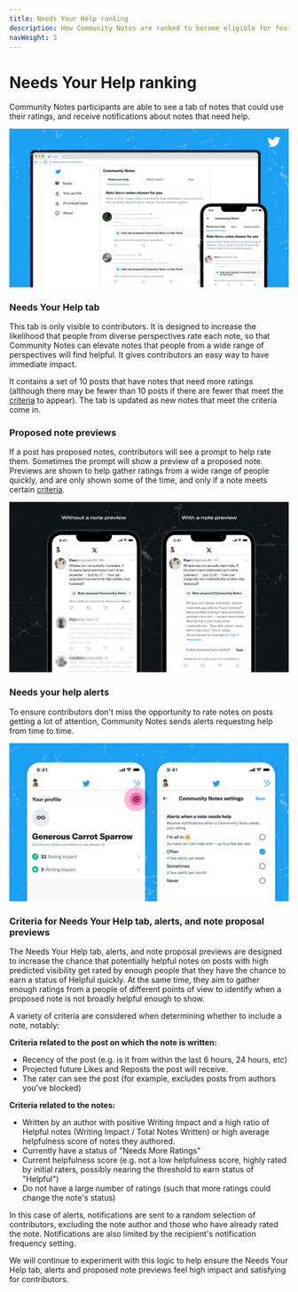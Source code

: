 ```yaml
---
title: Needs Your Help ranking
description: How Community Notes are ranked to become eligible for features and notifications
navWeight: 3
---
```

# Needs Your Help ranking

Community Notes participants are able to see a tab of notes that could use their ratings, and receive notifications about notes that need help.

![Community Notes home page, showing posts with notes to be rated](../images/home.png)

### Needs Your Help tab

This tab is only visible to contributors. It is designed to increase the likelihood that people from diverse perspectives rate each note, so that Community Notes can elevate notes that people from a wide range of perspectives will find helpful. It gives contributors an easy way to have immediate impact.

It contains a set of 10 posts that have notes that need more ratings (although there may be fewer than 10 posts if there are fewer that meet the [criteria](#criteria-for-needs-your-help-tab-alerts-and-note-proposal-previews) to appear). The tab is updated as new notes that meet the criteria come in.

### Proposed note previews

If a post has proposed notes, contributors will see a prompt to help rate them. Sometimes the prompt will show a preview of a proposed note. Previews are shown to help gather ratings from a wide range of people quickly, and are only shown some of the time, and only if a note meets certain [criteria](#criteria-for-needs-your-help-tab-alerts-and-note-proposal-previews).

![Graphic showing two screenshots of the X app. The one on the left shows the note proposal prompt without a note preview, and the one on the right shows the note proposal prompt with a preview of one proposed note](../images/proposed-note-previews.png)

### Needs your help alerts

To ensure contributors don't miss the opportunity to rate notes on posts getting a lot of attention, Community Notes sends alerts requesting help from time to time.

![One screenshot showing a Community Notes Contributor profile page, highlighting the settings button on the top right. Another screenshot showing the settings screen where contributors can edit their alert frequency](../images/alerts-settings.png)

### Criteria for Needs Your Help tab, alerts, and note proposal previews

The Needs Your Help tab, alerts, and note proposal previews are designed to increase the chance that potentially helpful notes on posts with high predicted visibility get rated by enough people that they have the chance to earn a status of Helpful quickly. At the same time, they aim to gather enough ratings from a people of different points of view to identify when a proposed note is not broadly helpful enough to show.

A variety of criteria are considered when determining whether to include a note, notably:

**Criteria related to the post on which the note is written:**

- Recency of the post (e.g. is it from within the last 6 hours, 24 hours, etc)
- Projected future Likes and Reposts the post will receive.
- The rater can see the post (for example, excludes posts from authors you've blocked)

**Criteria related to the notes:**

- Written by an author with positive Writing Impact and a high ratio of Helpful notes (Writing Impact / Total Notes Written) or high average helpfulness score of notes they authored.
- Currently have a status of "Needs More Ratings"
- Current helpfulness score (e.g. not a low helpfulness score, highly rated by initial raters, possibly nearing the threshold to earn status of "Helpful")
- Do not have a large number of ratings (such that more ratings could change the note's status)

In this case of alerts, notifications are sent to a random selection of contributors, excluding the note author and those who have already rated the note. Notifications are also limited by the recipient's notification frequency setting.

We will continue to experiment with this logic to help ensure the Needs Your Help tab, alerts and proposed note previews feel high impact and satisfying for contributors.
